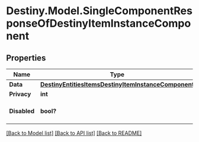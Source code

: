 # Destiny.Model.SingleComponentResponseOfDestinyItemInstanceComponent

## Properties

Name | Type | Description | Notes
------------ | ------------- | ------------- | -------------
**Data** | [**DestinyEntitiesItemsDestinyItemInstanceComponent**](DestinyEntitiesItemsDestinyItemInstanceComponent.md) |  | [optional] 
**Privacy** | **int** |  | [optional] 
**Disabled** | **bool?** | If true, this component is disabled. | [optional] 

[[Back to Model list]](../README.md#documentation-for-models) [[Back to API list]](../README.md#documentation-for-api-endpoints) [[Back to README]](../README.md)

